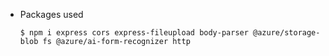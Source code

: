 - Packages used

    `$ npm i express cors express-fileupload body-parser @azure/storage-blob fs @azure/ai-form-recognizer http`

